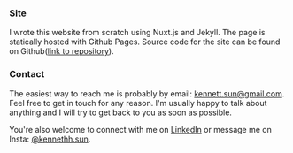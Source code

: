 <!-- Welcome to my website! I'm Kenneth. I like to learn about how the world works. My favorite fruit is strawberry and my favorite color is #1998DB (the lighter blue color on this page). -->

### Site
I wrote this website from scratch using Nuxt.js and Jekyll. The page is statically hosted with Github Pages. Source code for the site can be found on Github([link to repository](https://github.com/spesthecat/spesthecat.github.io)).

### Contact
The easiest way to reach me is probably by email: <a href="mailto:kennett.sun@gmail.com">kennett.sun@gmail.com</a>. Feel free to get in touch for any reason. I'm usually happy to talk about anything and I will try to get back to you as soon as possible.

You're also welcome to connect with me on [LinkedIn](https://www.linkedin.com/in/kenneth-ht-sun/) or message me on Insta: [@kennethh.sun](https://www.instagram.com/kennethh.sun/).


